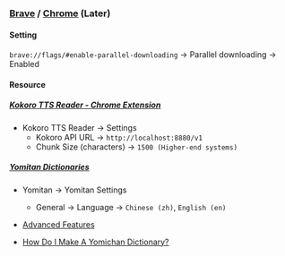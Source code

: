 ### [Brave](https://github.com/brave/brave-browser) / [Chrome](https://www.google.com/chrome/) (Later)

#### Setting

`brave://flags/#enable-parallel-downloading` → Parallel downloading → Enabled

#### Resource

##### [Kokoro TTS Reader - Chrome Extension](https://github.com/VJ-Ranga/Right-Click-TTS-Reader-V3)

- Kokoro TTS Reader → Settings
	- Kokoro API URL → `http://localhost:8880/v1`
	- Chunk Size (characters) → `1500 (Higher-end systems)`

##### [Yomitan Dictionaries](https://github.com/MarvNC/yomitan-dictionaries)

- Yomitan → Yomitan Settings
	- General → Language → `Chinese (zh)`, `English (en)`

- [Advanced Features](https://yomitan.wiki/advanced/)
- [How Do I Make A Yomichan Dictionary?](https://github.com/MarvNC/yomitan-dictionaries/blob/master/how-to-make-yomichan-dictionaries.md)